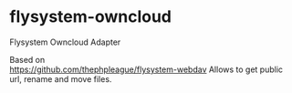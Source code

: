 # flysystem-owncloud
Flysystem Owncloud Adapter

Based on  
https://github.com/thephpleague/flysystem-webdav
Allows to get public url, rename and move files.
